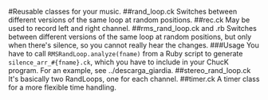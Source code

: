 #Reusable classes for your music.
##rand_loop.ck
Switches between different versions of the same loop at random positions.
##rec.ck
May be used to record left and right channel.
##rms_rand_loop.ck and .rb
Switches between different versions of the same loop at random positions, but only when there's silence,
so you cannot really hear the changes.
###Usage
You have to call ```RMSRandLoop.analyze(fname)``` from a Ruby script to generate ```silence_arr_#{fname}.ck```,
which you have to include in your ChucK program. For an example, see ../descarga_giardia.
##stereo_rand_loop.ck
It's basically two RandLoops, one for each channel.
##timer.ck
A timer class for a more flexible time handling.


